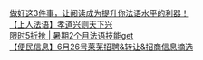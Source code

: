   
[做好这3件事，让阅读成为提升你法语水平的利器！](http://www.dianyue.me/archives/556/lq7e5421826qat6d/)  
[【上人法语】孝道兴则天下兴](http://www.dianyue.me/archives/910/w75lw3a18weznwzh/)  
[限时5折抢 | 暑期2个月法语技能get](http://www.dianyue.me/archives/549/by4mm0ex649a0eep/)  
[【便民信息】6月26号莱芜招聘&amp;转让&amp;招商信息摘选](http://www.dianyue.me/archives/977/hcz93x6dfxw2rpsh/)
